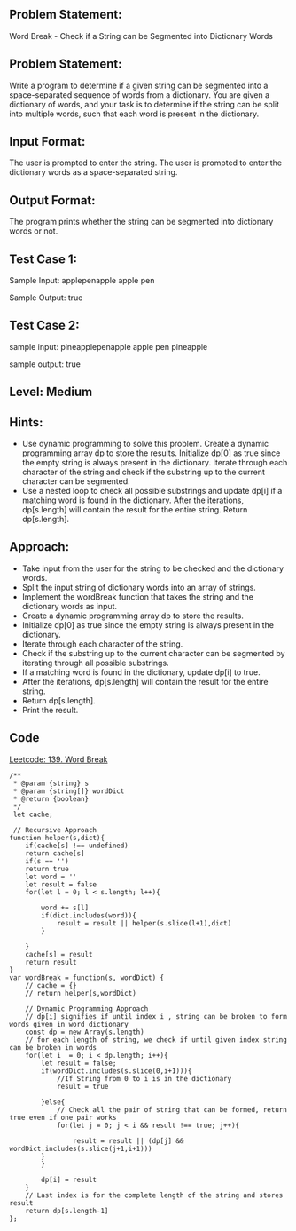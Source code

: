 ## Problem Statement:
Word Break - Check if a String can be Segmented into Dictionary Words

## Problem Statement:
Write a program to determine if a given string can be segmented into a space-separated sequence of words from a dictionary. You are given a dictionary of words, and your task is to determine if the string can be split into multiple words, such that each word is present in the dictionary.


## Input Format:
The user is prompted to enter the string.
The user is prompted to enter the dictionary words as a space-separated string.

## Output Format:
The program prints whether the string can be segmented into dictionary words or not.


## Test Case 1:
Sample Input:
applepenapple
apple pen

Sample Output:
true


## Test Case 2:
sample input: 
pineapplepenapple
apple pen pineapple

sample output:
true


## Level: Medium

## Hints:
- Use dynamic programming to solve this problem.
Create a dynamic programming array dp to store the results.
Initialize dp[0] as true since the empty string is always present in the dictionary.
Iterate through each character of the string and check if the substring up to the current character can be segmented.
- Use a nested loop to check all possible substrings and update dp[i] if a matching word is found in the dictionary.
After the iterations, dp[s.length] will contain the result for the entire string.
Return dp[s.length].


## Approach:
- Take input from the user for the string to be checked and the dictionary words.
- Split the input string of dictionary words into an array of strings.
- Implement the wordBreak function that takes the string and the dictionary words as input.
- Create a dynamic programming array dp to store the results.
- Initialize dp[0] as true since the empty string is always present in the dictionary.
- Iterate through each character of the string.
- Check if the substring up to the current character can be segmented by iterating through all possible substrings.
- If a matching word is found in the dictionary, update dp[i] to true.
- After the iterations, dp[s.length] will contain the result for the entire string.
- Return dp[s.length].
- Print the result.
## Code
[Leetcode: 139. Word Break](https://leetcode.com/problems/word-break/submissions/1018148765/)
```
/**
 * @param {string} s
 * @param {string[]} wordDict
 * @return {boolean}
 */
 let cache;

 // Recursive Approach
function helper(s,dict){
    if(cache[s] !== undefined)
    return cache[s]
    if(s == '')
    return true
    let word = ''
    let result = false
    for(let l = 0; l < s.length; l++){

        word += s[l]
        if(dict.includes(word)){
            result = result || helper(s.slice(l+1),dict)
        }

    }
    cache[s] = result
    return result
}
var wordBreak = function(s, wordDict) {
    // cache = {}
    // return helper(s,wordDict)

    // Dynamic Programming Approach
    // dp[i] signifies if until index i , string can be broken to form words given in word dictionary
    const dp = new Array(s.length)
    // for each length of string, we check if until given index string can be broken in words
    for(let i  = 0; i < dp.length; i++){
        let result = false;
        if(wordDict.includes(s.slice(0,i+1))){
            //If String from 0 to i is in the dictionary
            result = true

        }else{
            // Check all the pair of string that can be formed, return true even if one pair works
            for(let j = 0; j < i && result !== true; j++){

                result = result || (dp[j] && wordDict.includes(s.slice(j+1,i+1))) 
        }
        }

        dp[i] = result
    }
    // Last index is for the complete length of the string and stores result
    return dp[s.length-1]
};
```
